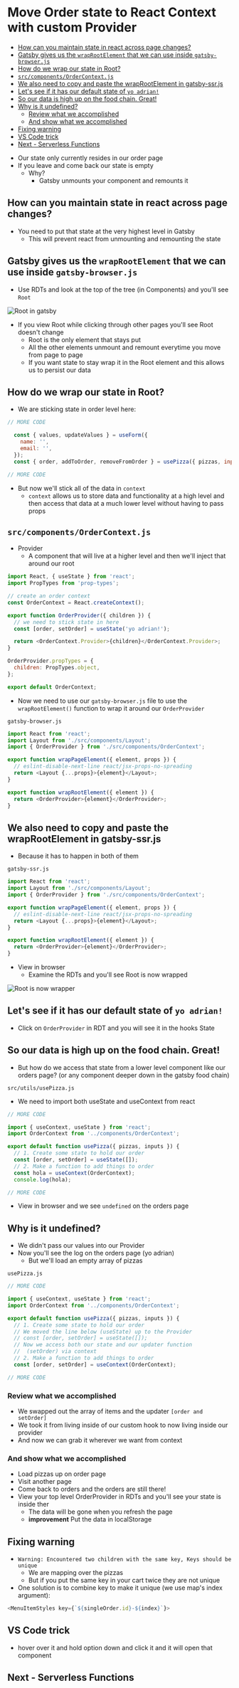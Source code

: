 # Move Order state to React Context with custom Provider
<!-- MarkdownTOC -->

- [How can you maintain state in react across page changes?](#how-can-you-maintain-state-in-react-across-page-changes)
- [Gatsby gives us the `wrapRootElement` that we can use inside `gatsby-browser.js`](#gatsby-gives-us-the-wraprootelement-that-we-can-use-inside-gatsby-browserjs)
- [How do we wrap our state in Root?](#how-do-we-wrap-our-state-in-root)
- [`src/components/OrderContext.js`](#srccomponentsordercontextjs)
- [We also need to copy and paste the wrapRootElement in gatsby-ssr.js](#we-also-need-to-copy-and-paste-the-wraprootelement-in-gatsby-ssrjs)
- [Let's see if it has our default state of `yo adrian!`](#lets-see-if-it-has-our-default-state-of-yo-adrian)
- [So our data is high up on the food chain. Great!](#so-our-data-is-high-up-on-the-food-chain-great)
- [Why is it undefined?](#why-is-it-undefined)
    - [Review what we accomplished](#review-what-we-accomplished)
    - [And show what we accomplished](#and-show-what-we-accomplished)
- [Fixing warning](#fixing-warning)
- [VS Code trick](#vs-code-trick)
- [Next - Serverless Functions](#next---serverless-functions)

<!-- /MarkdownTOC -->

* Our state only currently resides in our order page
* If you leave and come back our state is empty
    - Why?
        + Gatsby unmounts your component and remounts it

## How can you maintain state in react across page changes?
* You need to put that state at the very highest level in Gatsby
    - This will prevent react from unmounting and remounting the state


## Gatsby gives us the `wrapRootElement` that we can use inside `gatsby-browser.js`
* Use RDTs and look at the top of the tree (in Components) and you'll see `Root`

![Root in gatsby](https://i.imgur.com/ALl1Gdt.png)

* If you view Root while clicking through other pages you'll see Root doesn't change
    - Root is the only element that stays put
    - All the other elements unmount and remount everytime you move from page to page
    - If you want state to stay wrap it in the Root element and this allows us to persist our data

## How do we wrap our state in Root?
* We are sticking state in order level here:

```js
// MORE CODE

  const { values, updateValues } = useForm({
    name: '',
    email: '',
  });
  const { order, addToOrder, removeFromOrder } = usePizza({ pizzas, inputs: values });

// MORE CODE
```

* But now we'll stick all of the data in `context`
    - `context` allows us to store data and functionality at a high level and then access that data at a much lower level without having to pass props

## `src/components/OrderContext.js`
* Provider
    - A component that will live at a higher level and then we'll inject that around our root

```js
import React, { useState } from 'react';
import PropTypes from 'prop-types';

// create an order context
const OrderContext = React.createContext();

export function OrderProvider({ children }) {
  // we need to stick state in here
  const [order, setOrder] = useState('yo adrian!');

  return <OrderContext.Provider>{children}</OrderContext.Provider>;
}

OrderProvider.propTypes = {
  children: PropTypes.object,
};

export default OrderContext;
```

* Now we need to use our `gatsby-browser.js` file to use the `wrapRootElement()` function to wrap it around our `OrderProvider`

`gatsby-browser.js`

```js
import React from 'react';
import Layout from './src/components/Layout';
import { OrderProvider } from './src/components/OrderContext';

export function wrapPageElement({ element, props }) {
  // eslint-disable-next-line react/jsx-props-no-spreading
  return <Layout {...props}>{element}</Layout>;
}

export function wrapRootElement({ element }) {
  return <OrderProvider>{element}</OrderProvider>;
}
```

## We also need to copy and paste the wrapRootElement in gatsby-ssr.js
* Because it has to happen in both of them

`gatsby-ssr.js`

```js
import React from 'react';
import Layout from './src/components/Layout';
import { OrderProvider } from './src/components/OrderContext';

export function wrapPageElement({ element, props }) {
  // eslint-disable-next-line react/jsx-props-no-spreading
  return <Layout {...props}>{element}</Layout>;
}

export function wrapRootElement({ element }) {
  return <OrderProvider>{element}</OrderProvider>;
}
```

* View in browser
    - Examine the RDTs and you'll see Root is now wrapped

![Root is now wrapper](https://i.imgur.com/gbPbWVS.png)

## Let's see if it has our default state of `yo adrian!`
* Click on `OrderProvider` in RDT and you will see it in the hooks State

## So our data is high up on the food chain. Great!
* But how do we access that state from a lower level component like our orders page? (or any component deeper down in the gatsby food chain)

`src/utils/usePizza.js`

* We need to import both useState and useContext from react

```js
// MORE CODE

import { useContext, useState } from 'react';
import OrderContext from '../components/OrderContext';

export default function usePizza({ pizzas, inputs }) {
  // 1. Create some state to hold our order
  const [order, setOrder] = useState([]);
  // 2. Make a function to add things to order
  const hola = useContext(OrderContext);
  console.log(hola);

// MORE CODE
```

* View in browser and we see `undefined` on the orders page

## Why is it undefined?
* We didn't pass our values into our Provider
* Now you'll see the log on the orders page (yo adrian)
    - But we'll load an empty array of pizzas

`usePizza.js`

```js
// MORE CODE

import { useContext, useState } from 'react';
import OrderContext from '../components/OrderContext';

export default function usePizza({ pizzas, inputs }) {
  // 1. Create some state to hold our order
  // We moved the line below (useState) up to the Provider
  // const [order, setOrder] = useState([]);
  // Now we access both our state and our updater function
  //  (setOrder) via context
  // 2. Make a function to add things to order
  const [order, setOrder] = useContext(OrderContext);

// MORE CODE
```

### Review what we accomplished
* We swapped out the array of items and the updater `[order and setOrder]`
* We took it from living inside of our custom hook to now living inside our provider
* And now we can grab it wherever we want from context

### And show what we accomplished
* Load pizzas up on order page
* Visit another page
* Come back to orders and the orders are still there!
* View your top level OrderProvider in RDTs and you'll see your state is inside ther
    - The data will be gone when you refresh the page
    - **improvement** Put the data in localStorage

## Fixing warning
* `Warning: Encountered two children with the same key, Keys should be unique`
    - We are mapping over the pizzas
    - But if you put the same key in your cart twice they are not unique
* One solution is to combine key to make it unique (we use map's index argument):

```js
<MenuItemStyles key={`${singleOrder.id}-${index}`}>
```

## VS Code trick
* hover over it and hold option down and click it and it will open that component

## Next - Serverless Functions

